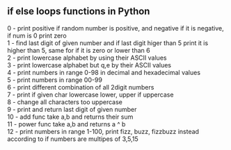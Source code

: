 ## if else loops functions in Python <br />
0 - print positive if random number is positive, and negative if it is negative, if num is 0 print zero <br />
1 - find last digit of given number and if last digit higer than 5 print it is higher than 5, same for if it is zero or lower than 6 <br />
2 - print lowercase alphabet by using their ASCII values <br />
3 - print lowercase alphabet but q,e by their ASCII values <br />
4 - print numbers in range 0-98 in decimal and hexadecimal values <br />
5 - print numbers in range 00-99 <br />
6 - print different combination of all 2digit numbers <br />
7 - print if given char lowercase lower, upper if uppercase <br />
8 - change all characters too uppercase <br />
9 - print and return last digit of given number <br />
10 - add func take a,b and returns their sum <br />
11 - power func take a,b and returns a ^ b <br />
12 - print numbers in range 1-100, print fizz, buzz, fizzbuzz instead according to if numbers are multipes of 3,5,15 <br />
